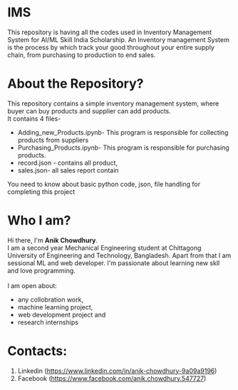 # IMS
This repository is having all the codes used in Inventory Management System for AI/ML Skill India Scholarship. An Inventory management System is the process by which track your good throughout your entire supply chain, from purchasing to production to end sales.

# About the Repository?
This repository contains a simple inventory management system, where buyer can buy products and supplier can add products.<br/> 
It contains 4 files-
- Adding_new_Products.ipynb- This program is responsible for collecting products from  suppliers
- Purchasing_Products.ipynb- This program is responsible for purchasing products.
- record.json - contains all product, 
- sales.json- all sales report contain

You need to know about basic python code, json, file handling for completing this project
# Who I am?
Hi there, I'm **Anik Chowdhury**.<br/>
I am a second year Mechanical Engineering student at Chittagong University of Engineering and Technology, Bangladesh. Apart from that I am sessional ML and web developer. I'm passionate about learning new skll and love programming.<br/>
<br/>
I am open about:
- any collobration work,
- machine learning project,
- web development project and
- research internships

# Contacts:
1. Linkedin (https://www.linkedin.com/in/anik-chowdhury-9a09a9196)
2. Facebook (https://www.facebook.com/anik.chowdhury.547727)
